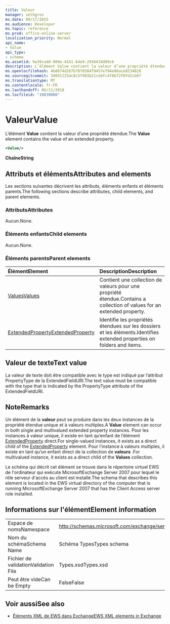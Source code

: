 ```yaml
---
title: Valeur
manager: sethgros
ms.date: 09/17/2015
ms.audience: Developer
ms.topic: reference
ms.prod: office-online-server
localization_priority: Normal
api_name:
- Value
api_type:
- schema
ms.assetid: 9a30cadd-909e-41b1-b4e9-291643dd89c6
description: L’élément Value contient la valeur d’une propriété étendue.
ms.openlocfilehash: 4b8674d267b78f0384f9457e794e88ace8234826
ms.sourcegitcommit: 34041125dc8c5f993b21cebfc4f8b72f0fd2cb6f
ms.translationtype: MT
ms.contentlocale: fr-FR
ms.lasthandoff: 06/11/2018
ms.locfileid: "19839008"
---
```

# <a name="value"></a><span data-ttu-id="9caee-103">Valeur</span><span class="sxs-lookup"><span data-stu-id="9caee-103">Value</span></span>

<span data-ttu-id="9caee-104">L’élément **Value** contient la valeur d’une propriété étendue.</span><span class="sxs-lookup"><span data-stu-id="9caee-104">The **Value** element contains the value of an extended property.</span></span> 
  
```xml
<Value/>
```

<span data-ttu-id="9caee-105">**Chaîne**</span><span class="sxs-lookup"><span data-stu-id="9caee-105">**String**</span></span>

## <a name="attributes-and-elements"></a><span data-ttu-id="9caee-106">Attributs et éléments</span><span class="sxs-lookup"><span data-stu-id="9caee-106">Attributes and elements</span></span>

<span data-ttu-id="9caee-107">Les sections suivantes décrivent les attributs, éléments enfants et éléments parents.</span><span class="sxs-lookup"><span data-stu-id="9caee-107">The following sections describe attributes, child elements, and parent elements.</span></span>
  
### <a name="attributes"></a><span data-ttu-id="9caee-108">Attributs</span><span class="sxs-lookup"><span data-stu-id="9caee-108">Attributes</span></span>

<span data-ttu-id="9caee-109">Aucun.</span><span class="sxs-lookup"><span data-stu-id="9caee-109">None.</span></span>
  
### <a name="child-elements"></a><span data-ttu-id="9caee-110">Éléments enfants</span><span class="sxs-lookup"><span data-stu-id="9caee-110">Child elements</span></span>

<span data-ttu-id="9caee-111">Aucun.</span><span class="sxs-lookup"><span data-stu-id="9caee-111">None.</span></span>
  
### <a name="parent-elements"></a><span data-ttu-id="9caee-112">Éléments parents</span><span class="sxs-lookup"><span data-stu-id="9caee-112">Parent elements</span></span>

|<span data-ttu-id="9caee-113">**Élément**</span><span class="sxs-lookup"><span data-stu-id="9caee-113">**Element**</span></span>|<span data-ttu-id="9caee-114">**Description**</span><span class="sxs-lookup"><span data-stu-id="9caee-114">**Description**</span></span>|
|:-----|:-----|
|[<span data-ttu-id="9caee-115">Values</span><span class="sxs-lookup"><span data-stu-id="9caee-115">Values</span></span>](values.md) <br/> |<span data-ttu-id="9caee-116">Contient une collection de valeurs pour une propriété étendue.</span><span class="sxs-lookup"><span data-stu-id="9caee-116">Contains a collection of values for an extended property.</span></span>  <br/> |
|[<span data-ttu-id="9caee-117">ExtendedProperty</span><span class="sxs-lookup"><span data-stu-id="9caee-117">ExtendedProperty</span></span>](extendedproperty.md) <br/> |<span data-ttu-id="9caee-118">Identifie les propriétés étendues sur les dossiers et les éléments.</span><span class="sxs-lookup"><span data-stu-id="9caee-118">Identifies extended properties on folders and items.</span></span>  <br/> |
   
## <a name="text-value"></a><span data-ttu-id="9caee-119">Valeur de texte</span><span class="sxs-lookup"><span data-stu-id="9caee-119">Text value</span></span>

<span data-ttu-id="9caee-120">La valeur de texte doit être compatible avec le type est indiqué par l’attribut PropertyType de la ExtendedFieldURI.</span><span class="sxs-lookup"><span data-stu-id="9caee-120">The text value must be compatible with the type that is indicated by the PropertyType attribute of the ExtendedFieldURI.</span></span>
  
## <a name="remarks"></a><span data-ttu-id="9caee-121">Note</span><span class="sxs-lookup"><span data-stu-id="9caee-121">Remarks</span></span>

<span data-ttu-id="9caee-122">Un élément de la **valeur** peut se produire dans les deux instances de la propriété étendue unique et à valeurs multiples.</span><span class="sxs-lookup"><span data-stu-id="9caee-122">A **Value** element can occur in both single and multivalued extended property instances.</span></span> <span data-ttu-id="9caee-123">Pour les instances à valeur unique, il existe en tant qu’enfant de l’élément [ExtendedProperty](extendedproperty.md) direct.</span><span class="sxs-lookup"><span data-stu-id="9caee-123">For single-valued instances, it exists as a direct child of the [ExtendedProperty](extendedproperty.md) element.</span></span> <span data-ttu-id="9caee-124">Pour l’instance à valeurs multiples, il existe en tant qu’un enfant direct de la collection de **valeurs** .</span><span class="sxs-lookup"><span data-stu-id="9caee-124">For multivalued instance, it exists as a direct child of the **Values** collection.</span></span> 
  
<span data-ttu-id="9caee-125">Le schéma qui décrit cet élément se trouve dans le répertoire virtuel EWS de l'ordinateur qui exécute MicrosoftExchange Server 2007 pour lequel le rôle serveur d'accès au client est installé.</span><span class="sxs-lookup"><span data-stu-id="9caee-125">The schema that describes this element is located in the EWS virtual directory of the computer that is running MicrosoftExchange Server 2007 that has the Client Access server role installed.</span></span>
  
## <a name="element-information"></a><span data-ttu-id="9caee-126">Informations sur l'élément</span><span class="sxs-lookup"><span data-stu-id="9caee-126">Element information</span></span>

|||
|:-----|:-----|
|<span data-ttu-id="9caee-127">Espace de noms</span><span class="sxs-lookup"><span data-stu-id="9caee-127">Namespace</span></span>  <br/> |http://schemas.microsoft.com/exchange/services/2006/types  <br/> |
|<span data-ttu-id="9caee-128">Nom du schéma</span><span class="sxs-lookup"><span data-stu-id="9caee-128">Schema Name</span></span>  <br/> |<span data-ttu-id="9caee-129">Schéma Types</span><span class="sxs-lookup"><span data-stu-id="9caee-129">Types schema</span></span>  <br/> |
|<span data-ttu-id="9caee-130">Fichier de validation</span><span class="sxs-lookup"><span data-stu-id="9caee-130">Validation File</span></span>  <br/> |<span data-ttu-id="9caee-131">Types.xsd</span><span class="sxs-lookup"><span data-stu-id="9caee-131">Types.xsd</span></span>  <br/> |
|<span data-ttu-id="9caee-132">Peut être vide</span><span class="sxs-lookup"><span data-stu-id="9caee-132">Can be Empty</span></span>  <br/> |<span data-ttu-id="9caee-133">False</span><span class="sxs-lookup"><span data-stu-id="9caee-133">False</span></span>  <br/> |
   
## <a name="see-also"></a><span data-ttu-id="9caee-134">Voir aussi</span><span class="sxs-lookup"><span data-stu-id="9caee-134">See also</span></span>

- [<span data-ttu-id="9caee-135">Éléments XML de EWS dans Exchange</span><span class="sxs-lookup"><span data-stu-id="9caee-135">EWS XML elements in Exchange</span></span>](ews-xml-elements-in-exchange.md)


